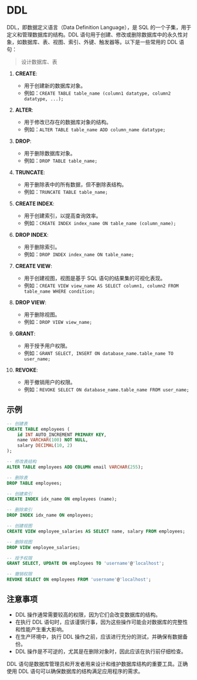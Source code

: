 # DDL

DDL，即数据定义语言（Data Definition Language），是 SQL 的一个子集，用于定义和管理数据库的结构。DDL 语句用于创建、修改或删除数据库中的永久性对象，如数据库、表、视图、索引、外键、触发器等。以下是一些常用的 DDL 语句：
>设计数据库、表

1. **CREATE**:
   - 用于创建新的数据库对象。
   - 例如：`CREATE TABLE table_name (column1 datatype, column2 datatype, ...);`

2. **ALTER**:
   - 用于修改已存在的数据库对象的结构。
   - 例如：`ALTER TABLE table_name ADD column_name datatype;`

3. **DROP**:
   - 用于删除数据库对象。
   - 例如：`DROP TABLE table_name;`

4. **TRUNCATE**:
   - 用于删除表中的所有数据，但不删除表结构。
   - 例如：`TRUNCATE TABLE table_name;`

5. **CREATE INDEX**:
   - 用于创建索引，以提高查询效率。
   - 例如：`CREATE INDEX index_name ON table_name (column_name);`

6. **DROP INDEX**:
   - 用于删除索引。
   - 例如：`DROP INDEX index_name ON table_name;`

7. **CREATE VIEW**:
   - 用于创建视图，视图是基于 SQL 语句的结果集的可视化表现。
   - 例如：`CREATE VIEW view_name AS SELECT column1, column2 FROM table_name WHERE condition;`

8. **DROP VIEW**:
   - 用于删除视图。
   - 例如：`DROP VIEW view_name;`

9. **GRANT**:
   - 用于授予用户权限。
   - 例如：`GRANT SELECT, INSERT ON database_name.table_name TO user_name;`

10. **REVOKE**:
    - 用于撤销用户的权限。
    - 例如：`REVOKE SELECT ON database_name.table_name FROM user_name;`

## 示例

```sql
-- 创建表
CREATE TABLE employees (
    id INT AUTO_INCREMENT PRIMARY KEY,
    name VARCHAR(100) NOT NULL,
    salary DECIMAL(10, 2)
);

-- 修改表结构
ALTER TABLE employees ADD COLUMN email VARCHAR(255);

-- 删除表
DROP TABLE employees;

-- 创建索引
CREATE INDEX idx_name ON employees (name);

-- 删除索引
DROP INDEX idx_name ON employees;

-- 创建视图
CREATE VIEW employee_salaries AS SELECT name, salary FROM employees;

-- 删除视图
DROP VIEW employee_salaries;

-- 授予权限
GRANT SELECT, UPDATE ON employees TO 'username'@'localhost';

-- 撤销权限
REVOKE SELECT ON employees FROM 'username'@'localhost';
```

## 注意事项

- DDL 操作通常需要较高的权限，因为它们会改变数据库的结构。
- 在执行 DDL 语句时，应该谨慎行事，因为这些操作可能会对数据库的完整性和性能产生重大影响。
- 在生产环境中，执行 DDL 操作之前，应该进行充分的测试，并确保有数据备份。
- DDL 操作是不可逆的，尤其是在删除对象时，因此应该在执行前仔细检查。

DDL 语句是数据库管理员和开发者用来设计和维护数据库结构的重要工具。正确使用 DDL 语句可以确保数据库的结构满足应用程序的需求。
